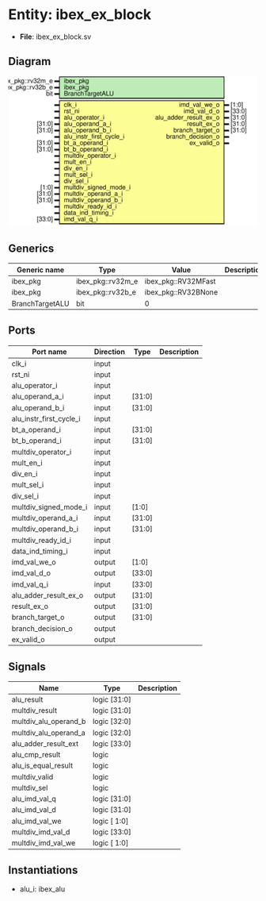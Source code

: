 # Entity: ibex_ex_block

- **File**: ibex_ex_block.sv

## Diagram

![Diagram](../svg/ibex_ex_block.svg "Diagram")

## Generics

| Generic name    | Type              | Value               | Description |
| --------------- | ----------------- | ------------------- | ----------- |
| ibex_pkg        | ibex_pkg::rv32m_e | ibex_pkg::RV32MFast |             |
| ibex_pkg        | ibex_pkg::rv32b_e | ibex_pkg::RV32BNone |             |
| BranchTargetALU | bit               | 0                   |             |

## Ports

| Port name               | Direction | Type   | Description |
| ----------------------- | --------- | ------ | ----------- |
| clk_i                   | input     |        |             |
| rst_ni                  | input     |        |             |
| alu_operator_i          | input     |        |             |
| alu_operand_a_i         | input     | [31:0] |             |
| alu_operand_b_i         | input     | [31:0] |             |
| alu_instr_first_cycle_i | input     |        |             |
| bt_a_operand_i          | input     | [31:0] |             |
| bt_b_operand_i          | input     | [31:0] |             |
| multdiv_operator_i      | input     |        |             |
| mult_en_i               | input     |        |             |
| div_en_i                | input     |        |             |
| mult_sel_i              | input     |        |             |
| div_sel_i               | input     |        |             |
| multdiv_signed_mode_i   | input     | [1:0]  |             |
| multdiv_operand_a_i     | input     | [31:0] |             |
| multdiv_operand_b_i     | input     | [31:0] |             |
| multdiv_ready_id_i      | input     |        |             |
| data_ind_timing_i       | input     |        |             |
| imd_val_we_o            | output    | [1:0]  |             |
| imd_val_d_o             | output    | [33:0] |             |
| imd_val_q_i             | input     | [33:0] |             |
| alu_adder_result_ex_o   | output    | [31:0] |             |
| result_ex_o             | output    | [31:0] |             |
| branch_target_o         | output    | [31:0] |             |
| branch_decision_o       | output    |        |             |
| ex_valid_o              | output    |        |             |

## Signals

| Name                  | Type         | Description |
| --------------------- | ------------ | ----------- |
| alu_result            | logic [31:0] |             |
| multdiv_result        | logic [31:0] |             |
| multdiv_alu_operand_b | logic [32:0] |             |
| multdiv_alu_operand_a | logic [32:0] |             |
| alu_adder_result_ext  | logic [33:0] |             |
| alu_cmp_result        | logic        |             |
| alu_is_equal_result   | logic        |             |
| multdiv_valid         | logic        |             |
| multdiv_sel           | logic        |             |
| alu_imd_val_q         | logic [31:0] |             |
| alu_imd_val_d         | logic [31:0] |             |
| alu_imd_val_we        | logic [ 1:0] |             |
| multdiv_imd_val_d     | logic [33:0] |             |
| multdiv_imd_val_we    | logic [ 1:0] |             |

## Instantiations

- alu_i: ibex_alu
